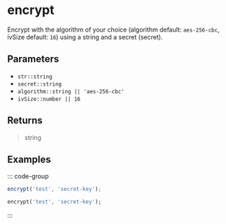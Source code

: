 # encrypt <Lang js />

<NodeRequired en />

Encrypt with the algorithm of your choice (algorithm default: `aes-256-cbc`, ivSize default: `16`) using a string and a secret (secret).

## Parameters

- `str::string`
- `secret::string`
- `algorithm::string || 'aes-256-cbc'`
- `ivSize::number || 16`

## Returns

> string

## Examples

::: code-group

```javascript [JavaScript]
encrypt('test', 'secret-key');
```

```dart [Dart]
encrypt('test', 'secret-key');
```

:::
